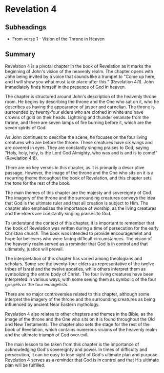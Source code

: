 # Revelation 4

## Subheadings

* From verse 1 - Vision of the Throne in Heaven

## Summary

Revelation 4 is a pivotal chapter in the book of Revelation as it marks the beginning of John's vision of the heavenly realm. The chapter opens with John being invited by a voice that sounds like a trumpet to "Come up here, and I will show you what must take place after this." (Revelation 4:1). John immediately finds himself in the presence of God in heaven. 

The chapter is structured around John's description of the heavenly throne room. He begins by describing the throne and the One who sat on it, who he describes as having the appearance of jasper and carnelian. The throne is surrounded by twenty-four elders who are clothed in white and have crowns of gold on their heads. Lightning and thunder emanate from the throne, and there are seven lamps of fire burning before it, which are the seven spirits of God.

As John continues to describe the scene, he focuses on the four living creatures who are before the throne. These creatures have six wings and are covered in eyes. They are constantly singing praises to God, saying "Holy, holy, holy, is the Lord God Almighty, who was and is and is to come!" (Revelation 4:8).

There are no key verses in this chapter, as it is primarily a descriptive passage. However, the image of the throne and the One who sits on it is a recurring theme throughout the book of Revelation, and this chapter sets the tone for the rest of the book.

The main themes of this chapter are the majesty and sovereignty of God. The imagery of the throne and the surrounding creatures conveys the idea that God is the ultimate ruler and that all creation is subject to Him. The chapter also emphasizes the importance of worship, as the living creatures and the elders are constantly singing praises to God.

To understand the context of this chapter, it is important to remember that the book of Revelation was written during a time of persecution for the early Christian church. The book was intended to provide encouragement and hope for believers who were facing difficult circumstances. The vision of the heavenly realm served as a reminder that God is in control and that ultimately, justice will prevail.

The interpretation of this chapter has varied among theologians and scholars. Some see the twenty-four elders as representative of the twelve tribes of Israel and the twelve apostles, while others interpret them as symbolizing the entire body of Christ. The four living creatures have been interpreted in various ways, with some seeing them as symbolic of the four gospels or the four evangelists.

There are no major controversies related to this chapter, although some interpret the imagery of the throne and the surrounding creatures as being influenced by ancient Near Eastern mythology.

Revelation 4 also relates to other chapters and themes in the Bible, as the image of the throne and the One who sits on it is found throughout the Old and New Testaments. The chapter also sets the stage for the rest of the book of Revelation, which contains numerous visions of the heavenly realm and the ultimate triumph of God over evil.

The main lesson to be taken from this chapter is the importance of acknowledging God's sovereignty and power. In times of difficulty and persecution, it can be easy to lose sight of God's ultimate plan and purpose. Revelation 4 serves as a reminder that God is in control and that His ultimate plan will be fulfilled.